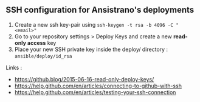 ## SSH configuration for Ansistrano's deployments

1. Create a new ssh key-pair using `ssh-keygen -t rsa -b 4096 -C "<email>"`
2. Go to your repository settings > Deploy Keys and create a new **read-only access** key
3. Place your new SSH private key inside the deploy/ directory : `ansible/deploy/id_rsa`  

Links :
- https://github.blog/2015-06-16-read-only-deploy-keys/
- https://help.github.com/en/articles/connecting-to-github-with-ssh
- https://help.github.com/en/articles/testing-your-ssh-connection